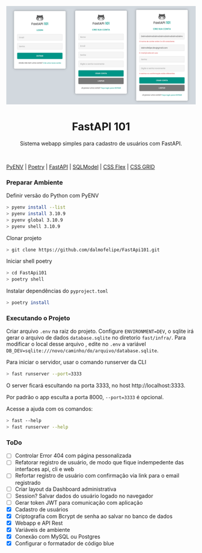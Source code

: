 ![logo](./.github/assets/cover.png)

<h1 align="center">FastAPI 101</h1>

<p align="center">Sistema webapp simples para cadastro de usuários com FastAPI.</p>

<br>

[PyENV](https://github.com/pyenv/pyenv) | [Poetry](https://python-poetry.org/docs/) | [FastAPI](https://fastapi.tiangolo.com/) | [SQLModel](https://sqlmodel.tiangolo.com/) | [CSS Flex](https://css-tricks.com/snippets/css/a-guide-to-flexbox/) | [CSS GRID](https://css-tricks.com/snippets/css/a-guide-to-grid/)


### Preparar Ambiente

Definir versão do Python com PyENV

```bash
> pyenv install --list
> pyenv install 3.10.9
> pyenv global 3.10.9
> pyenv shell 3.10.9
```

Clonar projeto

```bash
> git clone https://github.com/dalmofelipe/FastApi101.git
```

Iniciar shell poetry

```bash
> cd FastApi101
> poetry shell
```

Instalar dependências do `pyproject.toml`

```bash
> poetry install
```

### Executando o Projeto

Criar arquivo `.env` na raiz do projeto. Configure `ENVIRONMENT=DEV`, o sqlite irá gerar o arquivo de dados `database.sqlite` no diretorio `fast/infra/`. Para modificar o local desse arquivo , edite no `.env` a variável `DB_DEV=sqlite:///novo/caminho/do/arquivo/database.sqlite`.

Para iniciar o servidor, usar o comando runserver da CLI

```bash
> fast runserver --port=3333
```

O server ficará escultando na porta 3333, no host http://localhost:3333.

Por padrão o app esculta a porta 8000, `--port=3333` é opcional.

Acesse a ajuda com os comandos:

```bash
> fast --help
> fast runserver --help
```

### ToDo

- [ ] Controlar Error 404 com página pessonalizada
- [ ] Refatorar registro de usuário, de modo que fique indempedente das interfaces api, cli e web
- [ ] Refortar registro de usuário com confirmação via link para o email registrado
- [ ] Criar layout da Dashboard administrativa
- [ ] Session? Salvar dados do usuário logado no navegador
- [ ] Gerar token JWT para comunicação com aplicação
- [x] Cadastro de usuários
- [x] Criptografia com Bcrypt de senha ao salvar no banco de dados
- [x] Webapp e API Rest
- [x] Variáveis de ambiente
- [x] Conexão com MySQL ou Postgres
- [x] Configurar o formatador de código blue
